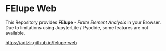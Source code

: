 # FElupe Web
This Repository provides **FElupe** - *Finite Element Analysis* in your Browser. Due to limitations using JupyterLite / Pyodide, some features are not available.

https://adtzlr.github.io/felupe-web